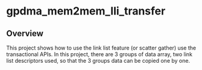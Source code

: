 # gpdma_mem2mem_lli_transfer

## Overview
This project shows how to use the link list feature (or scatter gather) use
the transactional APIs.
In this project, there are 3 groups of data array, two link list descriptors
used, so that the 3 groups data can be copied one by one.
